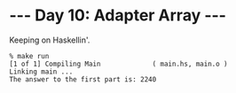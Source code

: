 # --- Day 10: Adapter Array ---

Keeping on Haskellin'.

```
% make run
[1 of 1] Compiling Main             ( main.hs, main.o )
Linking main ...
The answer to the first part is: 2240
```
